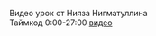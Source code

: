 Видео урок от Нияза Нигматуллина  
Таймкод 0:00-27:00 [видео](https://www.youtube.com/watch?v=5aPjt7WF8oY)